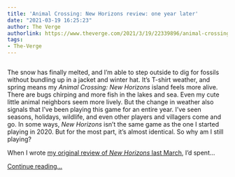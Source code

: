 ```yaml
---
title: 'Animal Crossing: New Horizons review: one year later'
date: "2021-03-19 16:25:23"
author: The Verge
authorlink: https://www.theverge.com/2021/3/19/22339896/animal-crossing-new-horizons-review-one-year-nintendo-switch
tags:
- The-Verge
---
```

<figure>
      <img alt="" src="https://cdn.vox-cdn.com/thumbor/UuOVMRV-5M9JD8qyAekWgaJrHPA=/150x0:1770x1080/1310x873/cdn.vox-cdn.com/uploads/chorus_image/image/68994065/Switch_ND021721_ACNH_SCRN_01_copy.0.jpg" />
    </figure>

  <p id="K5YAY4">The snow has finally melted, and I’m able to step outside to dig for fossils without bundling up in a jacket and winter hat. It’s T-shirt weather, and spring means my <em>Animal Crossing: New Horizons</em> island feels more alive. There are bugs chirping and more fish in the lakes and sea. Even my cute little animal neighbors seem more lively. But the change in weather also signals that I’ve been playing this game for an entire year. I’ve seen seasons, holidays, wildlife, and even other players and villagers come and go. In some ways, <em>New Horizons</em> isn’t the same game as the one I started playing in 2020. But for the most part, it’s almost identical. So why am I still playing?</p>
<p id="Pt65p2">When I wrote <a href="https://www.theverge.com/2020/3/16/21179238/animal-crossing-new-horizons-review-nintendo-switch-features">my original review of <em>New Horizons</em> last March</a>, I’d spent...</p>
  <p>
    <a href="https://www.theverge.com/2021/3/19/22339896/animal-crossing-new-horizons-review-one-year-nintendo-switch">Continue reading&hellip;</a>
  </p>